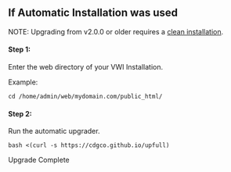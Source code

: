 ## If Automatic Installation was used

NOTE: Upgrading from v2.0.0 or older requires a [clean installation](auto-install).

#### Step 1:
Enter the web directory of your VWI Installation.

Example:
```shell
cd /home/admin/web/mydomain.com/public_html/
```
#### Step 2:
Run the automatic upgrader.
```shell
bash <(curl -s https://cdgco.github.io/upfull)
```
Upgrade Complete

